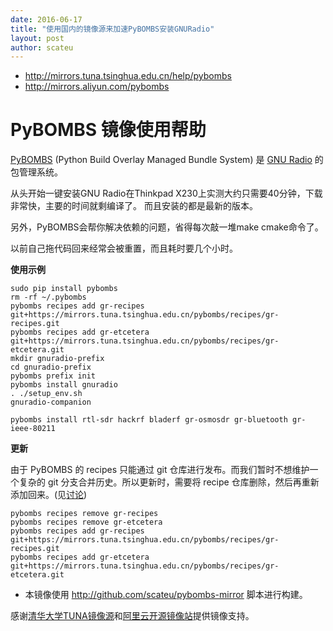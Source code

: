```yaml
---
date: 2016-06-17
title: "使用国内的镜像源来加速PyBOMBS安装GNURadio"
layout: post
author: scateu
---
```


 - <http://mirrors.tuna.tsinghua.edu.cn/help/pybombs>
 - <http://mirrors.aliyun.com/pybombs>

PyBOMBS 镜像使用帮助
====================

[PyBOMBS](http://gnuradio.org/redmine/projects/pybombs/wiki) (Python Build Overlay Managed Bundle System) 是 [GNU Radio](http://gnuradio.org/) 的包管理系统。

从头开始一键安装GNU Radio在Thinkpad X230上实测大约只需要40分钟，下载非常快，主要的时间就剩编译了。 而且安装的都是最新的版本。

另外，PyBOMBS会帮你解决依赖的问题，省得每次敲一堆make cmake命令了。

以前自己拖代码回来经常会被重置，而且耗时要几个小时。


**使用示例**

	sudo pip install pybombs
	rm -rf ~/.pybombs
	pybombs recipes add gr-recipes git+https://mirrors.tuna.tsinghua.edu.cn/pybombs/recipes/gr-recipes.git
	pybombs recipes add gr-etcetera git+https://mirrors.tuna.tsinghua.edu.cn/pybombs/recipes/gr-etcetera.git
	mkdir gnuradio-prefix
	cd gnuradio-prefix
	pybombs prefix init
	pybombs install gnuradio
	. ./setup_env.sh
	gnuradio-companion

	pybombs install rtl-sdr hackrf bladerf gr-osmosdr gr-bluetooth gr-ieee-80211

**更新**

由于 PyBOMBS 的 recipes 只能通过 git 仓库进行发布。而我们暂时不想维护一个复杂的 git 分支合并历史。所以更新时，需要将 recipe 仓库删除，然后再重新添加回来。(见[讨论](http://lists.gnu.org/archive/html/discuss-gnuradio/2016-06/msg00170.html))

	pybombs recipes remove gr-recipes
	pybombs recipes remove gr-etcetera
	pybombs recipes add gr-recipes git+https://mirrors.tuna.tsinghua.edu.cn/pybombs/recipes/gr-recipes.git
	pybombs recipes add gr-etcetera git+https://mirrors.tuna.tsinghua.edu.cn/pybombs/recipes/gr-etcetera.git

 - 本镜像使用 <http://github.com/scateu/pybombs-mirror> 脚本进行构建。


感谢[清华大学TUNA镜像源](https://mirrors.tuna.tsinghua.edu.cn)和[阿里云开源镜像站](http://mirrors.aliyun.com)提供镜像支持。

